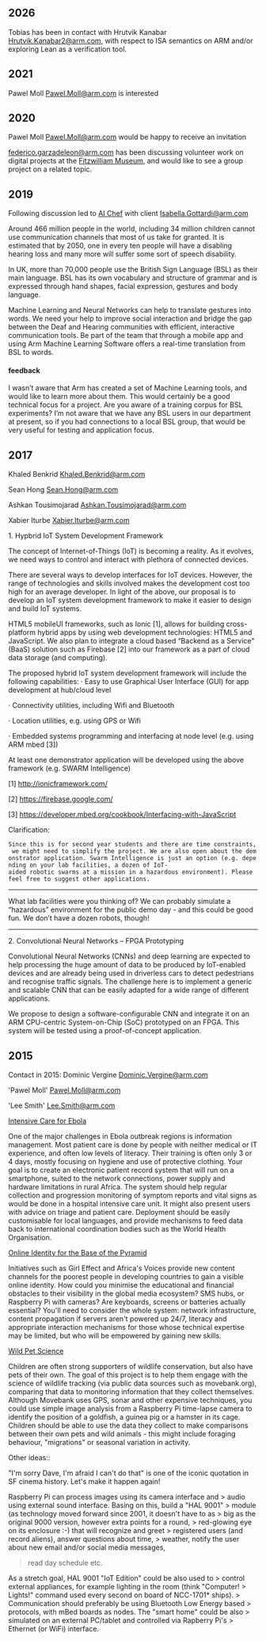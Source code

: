 ## 2026

Tobias has been in contact with Hrutvik Kanabar
<Hrutvik.Kanabar2@arm.com>, with respect to ISA semantics on ARM
and/or exploring Lean as a verification tool.

## 2021

Pawel Moll <Pawel.Moll@arm.com> is interested

## 2020

Pawel Moll <Pawel.Moll@arm.com> would be happy to receive an
invitation

federico.garzadeleon@arm.com has been discussing volunteer work on
digital projects at the [Fitzwilliam
Museum](Fitzwilliam_Museum "wikilink"), and would like to see a group
project on a related topic.

## 2019

Following discussion led to [AI Chef](AI_Chef "wikilink") with client
Isabella.Gottardi@arm.com

Around 466 million people in the world, including 34 million children
cannot use communication channels that most of us take for granted. It
is estimated that by 2050, one in every ten people will have a disabling
hearing loss and many more will suffer some sort of speech disability.

In UK, more than 70,000 people use the British Sign Language (BSL) as
their main language. BSL has its own vocabulary and structure of grammar
and is expressed through hand shapes, facial expression, gestures and
body language.

Machine Learning and Neural Networks can help to translate gestures into
words. We need your help to improve social interaction and bridge the
gap between the Deaf and Hearing communities with efficient, interactive
communication tools. Be part of the team that through a mobile app and
using Arm Machine Learning Software offers a real-time translation from
BSL to words.

#### feedback

I wasn’t aware that Arm has created a set of Machine Learning tools, and
would like to learn more about them. This would certainly be a good
technical focus for a project. Are you aware of a training corpus for
BSL experiments? I’m not aware that we have any BSL users in our
department at present, so if you had connections to a local BSL group,
that would be very useful for testing and application focus.

## 2017

Khaled Benkrid <Khaled.Benkrid@arm.com>

Sean Hong <Sean.Hong@arm.com>

Ashkan Tousimojarad <Ashkan.Tousimojarad@arm.com>

Xabier Iturbe <Xabier.Iturbe@arm.com>

1\. Hypbrid IoT System Development Framework

The concept of Internet-of-Things (IoT) is becoming a reality. As it
evolves, we need ways to control and interact with plethora of connected
devices.

There are several ways to develop interfaces for IoT devices. However,
the range of technologies and skills involved makes the development cost
too high for an average developer. In light of the above, our proposal
is to develop an IoT system development framework to make it easier to
design and build IoT systems.

HTML5 mobileUI frameworks, such as Ionic \[1\], allows for building
cross-platform hybrid apps by using web development technologies: HTML5
and JavaScript. We also plan to integrate a cloud based “Backend as a
Service" (BaaS) solution such as Firebase \[2\] into our framework as a
part of cloud data storage (and computing).

The proposed hybrid IoT system development framework will include the
following capabilities: · Easy to use Graphical User Interface (GUI) for
app development at hub/cloud level

· Connectivity utilities, including Wifi and Bluetooth

· Location utilities, e.g. using GPS or Wifi

· Embedded systems programming and interfacing at node level (e.g. using
ARM mbed \[3\])

At least one demonstrator application will be developed using the above
framework (e.g. SWARM Intelligence)

\[1\] <http://ionicframework.com/>

\[2\] <https://firebase.google.com/>

\[3\] <https://developer.mbed.org/cookbook/Interfacing-with-JavaScript>

Clarification:

`Since this is for second year students and there are time constraints, we might need to simplify the project. We are also open about the demonstrator application. Swarm Intelligence is just an option (e.g. depending on your lab facilities, a dozen of IoT-aided robotic swarms at a mission in a hazardous environment). Please feel free to suggest other applications.`

------------------------------------------------------------------------

What lab facilities were you thinking of? We can probably simulate a
“hazardous” environment for the public demo day - and this could be good
fun. We don’t have a dozen robots, though!

------------------------------------------------------------------------

2\. Convolutional Neural Networks – FPGA Prototyping

Convolutional Neural Networks (CNNs) and deep learning are expected to
help processing the huge amount of data to be produced by IoT-enabled
devices and are already being used in driverless cars to detect
pedestrians and recognise traffic signals. The challenge here is to
implement a generic and scalable CNN that can be easily adapted for a
wide range of different applications.

We propose to design a software-configurable CNN and integrate it on an
ARM CPU-centric System-on-Chip (SoC) prototyped on an FPGA. This system
will be tested using a proof-of-concept application.

## 2015

Contact in 2015: Dominic Vergine <Dominic.Vergine@arm.com>

'Pawel Moll' <Pawel.Moll@arm.com>

'Lee Smith' <Lee.Smith@arm.com>

[Intensive Care for Ebola](Intensive_Care_for_Ebola "wikilink")

One of the major challenges in Ebola outbreak regions is information
management. Most patient care is done by people with neither medical or
IT experience, and often low levels of literacy. Their training is often
only 3 or 4 days, mostly focusing on hygiene and use of protective
clothing. Your goal is to create an electronic patient record system
that will run on a smartphone, suited to the network connections, power
supply and hardware limitations in rural Africa. The system should help
regular collection and progression monitoring of symptom reports and
vital signs as would be done in a hospital intensive care unit. It might
also present users with advice on triage and patient care. Deployment
should be easily customisable for local languages, and provide
mechanisms to feed data back to international coordination bodies such
as the World Health Organisation.

[Online Identity for the Base of the
Pyramid](Online_Identity_for_the_Base_of_the_Pyramid "wikilink")

Initiatives such as Girl Effect and Africa's Voices provide new content
channels for the poorest people in developing countries to gain a
visible online identity. How could you minimise the educational and
financial obstacles to their visibility in the global media ecosystem?
SMS hubs, or Raspberry Pi with cameras? Are keyboards, screens or
batteries actually essential? You'll need to consider the whole system:
network infrastructure, content propagation if servers aren't powered up
24/7, literacy and appropriate interaction mechanisms for those whose
technical expertise may be limited, but who will be empowered by gaining
new skills.

[Wild Pet Science](Wild_Pet_Science "wikilink")

Children are often strong supporters of wildlife conservation, but also
have pets of their own. The goal of this project is to help them engage
with the science of wildlife tracking (via public data sources such as
movebank.org), comparing that data to monitoring information that they
collect themselves. Although Movebank uses GPS, sonar and other
expensive techniques, you could use simple image analysis from a
Raspberry Pi time-lapse camera to identify the position of a goldfish, a
guinea pig or a hamster in its cage. Children should be able to use the
data they collect to make comparisons between their own pets and wild
animals - this might include foraging behaviour, "migrations" or
seasonal variation in activity.

Other ideas::

"I'm sorry Dave, I'm afraid I can't do that" is one of the iconic
quotation in SF cinema history. Let's make it happen again!

Raspberry Pi can process images using its camera interface and > audio
using external sound interface. Basing on this, build a "HAL 9001" >
module (as technology moved forward since 2001, it doesn't have to as >
big as the original 9000 version, however extra points for a round, >
red-glowing eye on its enclosure :-) that will recognize and greet >
registered users (and record aliens), answer questions about time, >
weather, notify the user about new email and/or social media messages,
> read day schedule etc.

As a stretch goal, HAL 9001 "IoT Edition" could be also used to >
control external appliances, for example lighting in the room (think
"Computer! > Lights!" command used every second on board of NCC-1701\*
ships). > Communication should preferably be using Bluetooth Low Energy
based > protocols, with mBed boards as nodes. The "smart home" could be
also > simulated on an external PC/tablet and controlled via Rapberry
Pi's > Ethernet (or WiFi) interface.